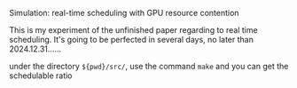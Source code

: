 Simulation: real-time scheduling with GPU resource contention

This is my experiment of the unfinished paper regarding to real time scheduling. It's going to be perfected in several days, no later than 2024.12.31......

under the directory `${pwd}/src/`, use the command `make` and you can get the schedulable ratio
